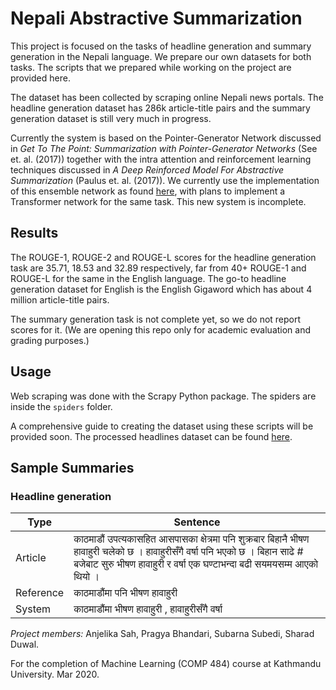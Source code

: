 # Nepali Abstractive Summarization

This project is focused on the tasks of headline generation and summary generation in the Nepali language. We prepare our own datasets for both tasks. The scripts that we prepared while working on the project are provided here.

The dataset has been collected by scraping online Nepali news portals. The headline generation dataset has 286k article-title pairs and the summary generation dataset is still very much in progress.

Currently the system is based on the Pointer-Generator Network discussed in _Get To The Point: Summarization with Pointer-Generator Networks_ (See et. al. (2017)) together with the intra attention and reinforcement learning techniques discussed in _A Deep Reinforced Model For Abstractive Summarization_ (Paulus et. al. (2017)). We currently use the implementation of this ensemble network as found [here](https://github.com/rohithreddy024/Text-Summarizer-Pytorch), with plans to implement a Transformer network for the same task. This new system is incomplete.

## Results

The ROUGE-1, ROUGE-2 and ROUGE-L scores for the headline generation task are 35.71, 18.53 and 32.89 respectively, far from 40+ ROUGE-1 and ROUGE-L for the same in the English language. The go-to headline generation dataset for English is the English Gigaword which has about 4 million article-title pairs.

The summary generation task is not complete yet, so we do not report scores for it. (We are opening this repo only for academic evaluation and grading purposes.)

## Usage
Web scraping was done with the Scrapy Python package. The spiders are inside the `spiders` folder.

A comprehensive guide to creating the dataset using these scripts will be provided soon. The processed headlines dataset can be found [here](https://drive.google.com/open?id=1L56k0zonMk6XpelKAXPm45wCmt-9pS3x).

## Sample Summaries

### Headline generation
| Type | Sentence |
|---|---|
| Article  | काठमाडौं उपत्यकासहित आसपासका क्षेत्रमा पनि शुक्रबार बिहानै भीषण हावाहुरी चलेको छ । हावाहुरीसँगै वर्षा पनि भएको छ । बिहान साढे # बजेबाट सुरु भीषण हावाहुरी र वर्षा एक घण्टाभन्दा बढी सयमयसम्म आएको थियो । |
| Reference  | काठमाडौंमा पनि भीषण हावाहुरी |
| System  | काठमाडौंमा भीषण हावाहुरी , हावाहुरीसँगै वर्षा |


*Project members:* Anjelika Sah, Pragya Bhandari, Subarna Subedi, Sharad Duwal.

For the completion of Machine Learning (COMP 484) course at Kathmandu University. Mar 2020.